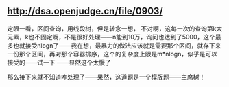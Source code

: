 
## http://dsa.openjudge.cn/file/0903/

定眼一看，区间查询，用线段树，但是转念一想， 不对啊，这每一次的查询第k大元素，k也不固定啊，不是很好处理——n能到10万，询问也达到了5000，这个最多也就接受nlogn了——我在想，最暴力的做法应该就是需要那个区间，就存下来一份那个区间，再对那个容器排序，这个的复杂度上限是m*nlogn，似乎是可以接受的——试一下
——显然这个太慢了

那么接下来就不知道咋处理了——果然，这道题是一个模版题——主席树！
